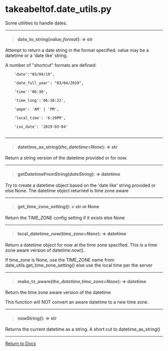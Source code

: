 # takeabeltof.date_utils.py

Some utilities to handle dates.

---
> #### date_to_string(*value,format*): => str

Attempt to return a date string in the format specified. value may be a datetime or a 'date like' string.

A number of "shortcut" formats are defined:

```
    'date':"03/04/19",
    
    'date_full_year': "03/04/2019",
    
    'time':'06:30',
    
    'time_long':'06:30:22',
    
    'ampm': 'AM' | 'PM',
    
    'local_time': '6:20PM',
    
    'iso_date': '2019-03-04'
    
```

---
> #### datetime_as_string(*the_datetime=None*): => str

Return a string version of the datetime provided or for now.

---
> #### getDatetimeFromString(*dateString*): => datetime

Try to create a datetime object based on the 'date like' string provided or else None.
The datetime object returned is time zone aware

---
> #### get_time_zone_setting(): = str or None

Return the TIME_ZONE config setting if it exists else None

---
> #### local_datetime_now(*time_zone=None*): => datetime

Return a datetime object for now at the time zone specified. This is a time zone aware version of datetime.now().
    
If time_zone is None, use the TIME_ZONE name from date_utils.get_time_zone_setting() else use the local time per the server

---
> #### make_tz_aware(*the_datetime,time_zone=None*): => datetime

Return the time zone aware version of the datetime 

This function will NOT convert an aware datetime to a new time zone.

---
> #### nowString(): => str

Returns the current datetime as a string. A short cut to datetime_as_string()

---
[Return to Docs](/docs/shotglass2/README.md)
